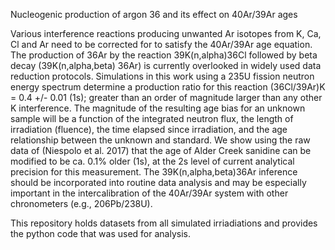 Nucleogenic production of argon 36 and its effect on 40Ar/39Ar ages 

Various interference reactions producing unwanted Ar isotopes from K, Ca, Cl and Ar need to be corrected for to satisfy the 40Ar/39Ar age equation. The production of 36Ar by the   reaction 39K(n,alpha)36Cl followed by beta decay (39K(n,alpha,beta) 36Ar) is currently overlooked in widely used data reduction protocols. Simulations in this work using a 235U fission neutron energy spectrum determine a production ratio for this reaction (36Cl/39Ar)K =  0.4 +/- 0.01 (1s); greater than an order of magnitude larger than any other K interference. The magnitude of the resulting age bias for an unknown sample will be a function of the integrated neutron flux, the length of irradiation (fluence), the time elapsed since irradiation, and the age relationship between the unknown and standard. We show using the raw data of (Niespolo et al. 2017) that the age of Alder Creek sanidine can be modified to be ca. 0.1% older (1s), at the 2s level of current analytical precision for this measurement. The 39K(n,alpha,beta)36Ar inference should be incorporated into routine data analysis and may be especially important in the intercalibration of the 40Ar/39Ar system with other chronometers (e.g., 206Pb/238U). 


This repository holds datasets from all simulated irriadiations and provides the python code that was used for analysis.
